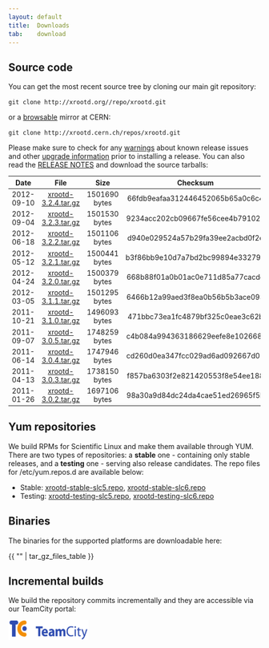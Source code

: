```yaml
---
layout: default
title:  Downloads
tab:    download
---
```


Source code
-----------

You can get the most recent source tree by cloning our main git repository:

    git clone http://xrootd.org//repo/xrootd.git

or a [browsable](http://xrootd.cern.ch/repos/xrootd.git/) mirror at CERN:

    git clone http://xrootd.cern.ch/repos/xrootd.git

Please make sure to check for any [warnings](docs.html) about known release
issues and other [upgrade information](docs.html) prior to installing a release.
You can also read the [RELEASE NOTES](download/ReleaseNotes.html) and download
the source tarballs:

|Date      |File                                                       |Size         |Checksum                        |Comment      |
|:--------:|:---------------------------------------------------------:|:-----------:|:------------------------------:|:-----------:|
|2012-09-10|[xrootd-3.2.4.tar.gz](/download/v3.2.4/xrootd-3.2.4.tar.gz)|1501690 bytes|66fdb9eafaa312446452065b65a0c6c4|Version 3.2.4|
|2012-09-04|[xrootd-3.2.3.tar.gz](/download/v3.2.3/xrootd-3.2.3.tar.gz)|1501530 bytes|9234acc202cb09667fe56cee4b79102b|Version 3.2.3|
|2012-06-18|[xrootd-3.2.2.tar.gz](/download/v3.2.2/xrootd-3.2.2.tar.gz)|1501106 bytes|d940e029524a57b29fa39ee2acbd0f2e|Version 3.2.2|
|2012-05-12|[xrootd-3.2.1.tar.gz](/download/v3.2.1/xrootd-3.2.1.tar.gz)|1500441 bytes|b3f86bb9e10d7a7bd2bc99894e332794|Version 3.2.1|
|2012-04-24|[xrootd-3.2.0.tar.gz](/download/v3.2.0/xrootd-3.2.0.tar.gz)|1500379 bytes|668b88f01a0b01ac0e711d85a77cacdd|Version 3.2.0|
|2012-03-05|[xrootd-3.1.1.tar.gz](/download/v3.1.1/xrootd-3.1.1.tar.gz)|1501295 bytes|6466b12a99aed3f8ea0b56b5b3ace093|Version 3.1.1|
|2011-10-21|[xrootd-3.1.0.tar.gz](/download/v3.1.0/xrootd-3.1.0.tar.gz)|1496093 bytes|471bbc73ea1fc4879bf325c0eae3c62b|Version 3.1.0|
|2011-09-07|[xrootd-3.0.5.tar.gz](/download/v3.0.5/xrootd-3.0.5.tar.gz)|1748259 bytes|c4b084a994363186629eefe8e102668f|Version 3.0.5|
|2011-06-14|[xrootd-3.0.4.tar.gz](/download/v3.0.4/xrootd-3.0.4.tar.gz)|1747946 bytes|cd260d0ea347fcc029ad6ad092667d05|Version 3.0.4|
|2011-04-13|[xrootd-3.0.3.tar.gz](/download/v3.0.3/xrootd-3.0.3.tar.gz)|1738150 bytes|f857ba6303f2e821420553f8e54ee188|Version 3.0.3|
|2011-01-26|[xrootd-3.0.2.tar.gz](/download/v3.0.2/xrootd-3.0.2.tar.gz)|1697106 bytes|98a30a9d84dc24da4cae51ed26965f5b|Version 3.0.2|

Yum repositories
----------------

We build RPMs for Scientific Linux and make them available through YUM. There
are two types of repositories: a **stable** one - containing only stable
releases, and a **testing** one - serving also release candidates. The repo
files for /etc/yum.repos.d are available below:

* Stable: 
  [xrootd-stable-slc5.repo](/binaries/xrootd-stable-slc5.repo),
  [xrootd-stable-slc6.repo](/binaries/xrootd-stable-slc6.repo)
* Testing:
  [xrootd-testing-slc5.repo](/binaries/xrootd-testing-slc5.repo),
  [xrootd-testing-slc6.repo](/binaries/xrootd-testing-slc6.repo)

Binaries
--------

The binaries for the supported platforms are downloadable here:

{{ "" | tar_gz_files_table }}

Incremental builds
------------------
We build the repository commits incrementally and they are accessible via our
TeamCity portal:

<a href="https://teamcity-dss.cern.ch:8443/guestLogin.html?guest=1">
<img src="images/logo_teamcity.gif" alt="TeamCity logo" width="160" height="40" />
</a>
